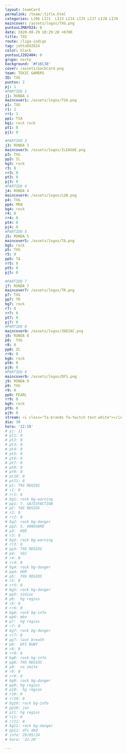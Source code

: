 ```yaml
---
layout: teamCard
permalink: /team/:title.html
categories: LJ06 LIJ1  LIJ3 LIJ4 LIJ5 LIJ7 LIJ8 LIJ9
maincover: /assets/logos/TXG.png
puntosLJMAYO24: 8
date: 2020-08-29 10:29:20 +0700
title: TXG
route: /liga-indigo
tag: johto042024
color: black
puntosLJ202404: 0
grupo: norte
background: '#F16C38'
cover: /assets/backCard.png
team: TOXIC GAMERS
ID: TXG
puntos: 2
pj: 1
#PARTIDO 1
j1: RONDA 1
maincover1: /assets/logos/TSA.png
p1: TXG
r1: 2
rr1: 1
pp1: TSA
bg1: rock rock
pt1: 0
pj1: 0

#PARTIDO 3
j3: RONDA 3
maincover3: /assets/logos/ILEAGUE.png
p3: TXG
pp3: IL
bg3: rock
r3: 0
rr3: 0
pt3: 0
pj3: 0
#PARTIDO 4
j4: RONDA 4
maincover4: /assets/logos/LGN.png
p4: TXG 
pp4: MEW
bg4: rock
r4: 0
rr4: 0
pt4: 0
pj4: 0
#PARTIDO 5
j5: RONDA 5
maincover5: /assets/logos/TA.png
bg5: rock 
p5: TXG
r5: 0
pp5: TA
rr5: 0
pt5: 0
pj5: 0

#PARTIDO 7
j7: RONDA 7
maincover7: /assets/logos/TR.png
p7: TXG 
pp7: TR
bg7: rock 
r7: 0
rr7: 0
pt7: 0
pj7: 0
#PARTIDO 8
maincover8: /assets/logos/ZODIAC.png
j8: RONDA 8
p8:  TXG
r8: 0
pp8: ZC
rr8: 0
bg8: rock 
pt8: 0
pj8: 0
#PARTIDO 9
maincover9: /assets/logos/DFS.png
j9: RONDA 9
p9: TXG 
r9: 0
pp9: PEARL
rr9: 0
bg9: rock
pt9: 0
pj9: 0
stream: <i class="fa-brands fa-twitch text-white"></i>
dia: 30
hora: '22:10'
# pj: 11
# pt1: 0
# pt2: 0
# pt3: 0
# pt4: 0
# pt5: 0
# pt6: 0
# pt7: 0
# pt8: 0
# pt9: 0
# pt10: 0
# pt11: 0
# p1: TXG REGIOS
# r1: 0
# rr1: 0
# bg1: rock bg-warning
# pp1: T. SATISFACTION
# p2: TXG REGIOS
# r2: 0
# rr2: 0
# bg2: rock bg-danger
# pp2: S. VANGUARD
# p3:  HGO
# r3: 0
# bg3: rock bg-warning
# rr3: 0
# pp3: TXG REGIOS
# p4:  SOJ
# r4: 0
# rr4: 0
# bg4: rock bg-danger
# pp4: HGR
# p5:  TXG REGIOS
# r5: 0
# rr5: 0
# bg5: rock bg-danger
# pp5: zodiac
# p6:  hg regios
# r6: 0
# rr6: 0
# bg6: rock bg-info
# pp6: mbo
# p7:  hg regios
# r7: 0
# bg7: rock bg-danger
# rr7: 0
# pp7: last breath
# p8:  DFS RUBY
# r8: 0
# rr8: 0 
# bg8: rock bg-info
# pp8: TXG REGIOS
# p9:  no smite
# r9: 0
# rr9: 0
# bg9: rock bg-danger
# pp9: hg regios
# p10:  hg regios
# r10: 0
# rr10: 0
# bg10: rock bg-info
# pp10: jas
# p11: hg regios
# r11: 0
# rr11: 0
# bg11: rock bg-danger
# pp11: dfs dmd
# info: 29/05/24
# hora: '22:20'

---
```




